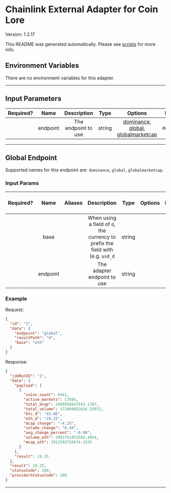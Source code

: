 # Chainlink External Adapter for Coin Lore

Version: 1.2.17

This README was generated automatically. Please see [scripts](../../scripts) for more info.

## Environment Variables

There are no environment variables for this adapter.

---

## Input Parameters

| Required? |   Name   |     Description     |  Type  |                                            Options                                             |   Default   |
| :-------: | :------: | :-----------------: | :----: | :--------------------------------------------------------------------------------------------: | :---------: |
|           | endpoint | The endpoint to use | string | [dominance](#global-endpoint), [global](#global-endpoint), [globalmarketcap](#global-endpoint) | `dominance` |

---

## Global Endpoint

Supported names for this endpoint are: `dominance`, `global`, `globalmarketcap`.

### Input Params

| Required? |   Name   | Aliases |                                  Description                                   |  Type  | Options | Default | Depends On | Not Valid With |
| :-------: | :------: | :-----: | :----------------------------------------------------------------------------: | :----: | :-----: | :-----: | :--------: | :------------: |
|           |   base   |         | When using a field of `d`, the currency to prefix the field with (e.g. `usd_d` | string |         |  `btc`  |            |                |
|           | endpoint |         |                          The adapter endpoint to use                           | string |         |         |            |                |

### Example

Request:

```json
{
  "id": "1",
  "data": {
    "endpoint": "global",
    "resultPath": "d",
    "base": "eth"
  }
}
```

Response:

```json
{
  "jobRunID": "1",
  "data": {
    "payload": [
      {
        "coins_count": 6441,
        "active_markets": 17685,
        "total_mcap": 2499568847643.1787,
        "total_volume": 172809052616.55072,
        "btc_d": "43.86",
        "eth_d": "19.25",
        "mcap_change": "-4.25",
        "volume_change": "8.44",
        "avg_change_percent": "-0.90",
        "volume_ath": 3992741953593.4854,
        "mcap_ath": 2912593726674.3335
      }
    ],
    "result": 19.25
  },
  "result": 19.25,
  "statusCode": 200,
  "providerStatusCode": 200
}
```

---
